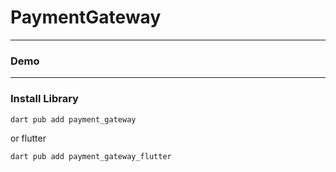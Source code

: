 # PaymentGateway


---

### Demo

---

### Install Library

```bash
dart pub add payment_gateway
```

or flutter

```bash
dart pub add payment_gateway_flutter
```
